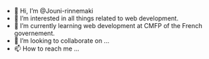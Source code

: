 - 👋 Hi, I’m @Jouni-rinnemaki
- 👀 I’m interested in all things related to web development.
- 🌱 I’m currently learning web development at CMFP of the French governement.
- 💞️ I’m looking to collaborate on ...
- 📫 How to reach me ...

<!---
Jouni-rinnemaki/Jouni-rinnemaki is a ✨ special ✨ repository because its `README.md` (this file) appears on your GitHub profile.
You can click the Preview link to take a look at your changes.
--->
